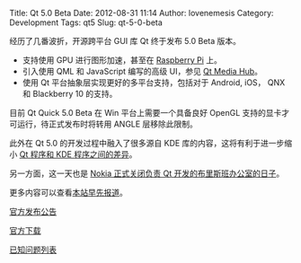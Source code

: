 Title: Qt 5.0 Beta
Date: 2012-08-31 11:14
Author: lovenemesis
Category: Development
Tags: qt5
Slug: qt-5-0-beta

经历了几番波折，开源跨平台 GUI 库 Qt 终于发布 5.0 Beta 版本。

-   支持使用 GPU 进行图形加速，甚至在 [Raspberry
    Pi](http://qt-project.org/wiki/Qt-RaspberryPi) 上。
-   引入使用 QML 和 JavaScript 编写的高级 UI，参见 [Qt Media
    Hub](http://qt-project.org/wiki/QtMediaHub)。
-   使用 Qt 平台抽象层实现更好的多平台支持，包括对于 Android, iOS， QNX
    和 Blackberry 10 的支持。

目前 Qt Quick 5.0 Beta 在 Win 平台上需要一个具备良好 OpenGL
支持的显卡才可运行，待正式发布时将转用 ANGLE 层移除此限制。

此外在 Qt 5.0 的开发过程中融入了很多源自 KDE
库的内容，这将有利于进一步缩小 [Qt 程序和 KDE
程序之间的差异](http://files.kde.org/akademy/2012/slides/KDE_Frameworks_5_for_Application_Developers_-_David_Faure.pdf)。

另一方面，这一天也是 [Nokia 正式关闭负责 Qt
开发的布里斯班办公室的日子](http://linuxtoy.org/archives/breaking-nokia-starts-saying-bye-to-qt.html)。

更多内容可以查看[本站早先报道](http://linuxtoy.org/archives/qt-50-alpha.html)。

[官方发布公告](http://labs.qt.nokia.com/2012/08/30/qt-5-beta-is-here/)

[官方下载](http://releases.qt-project.org/qt5.0/beta1/)

[已知问题列表](http://qt-project.org/wiki/Qt500beta1KnownIssues)
